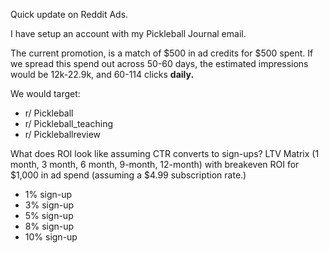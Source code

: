 Quick update on Reddit Ads.

I have setup an account with my Pickleball Journal email. 

The current promotion, is a match of $500 in ad credits for $500 spent. If we spread this spend out across 50-60 days, the estimated impressions would be 12k-22.9k, and 60-114 clicks **daily.** 

We would target: 
- r/ Pickleball
- r/ Pickleball_teaching
- r/ Pickleballreview

What does ROI look like assuming CTR converts to sign-ups? 
LTV Matrix (1 month, 3 month, 6 month, 9-month, 12-month) with breakeven ROI for $1,000 in ad spend (assuming a $4.99 subscription rate.)
- 1% sign-up 
- 3% sign-up 
- 5% sign-up 
- 8% sign-up
- 10% sign-up 


